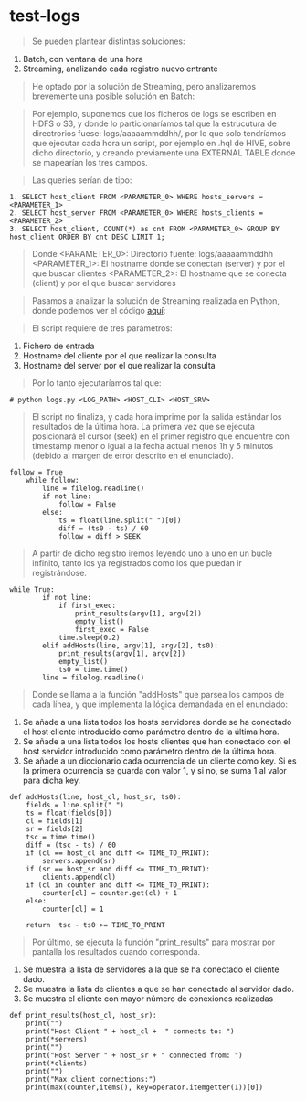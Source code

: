 # test-logs

> Se pueden plantear distintas soluciones:
1. Batch, con ventana de una hora
2. Streaming, analizando cada registro nuevo entrante

> He optado por la solución de Streaming, pero analizaremos brevemente una posible solución en Batch:

> Por ejemplo, suponemos que los ficheros de logs se escriben en HDFS o S3, y donde lo particionaríamos tal que la estrucutura de directrorios fuese:
logs/aaaaammddhh/, por lo que solo tendríamos que ejecutar cada hora un script, por ejemplo en .hql de HIVE, sobre dicho directorio, y creando previamente una EXTERNAL TABLE donde se mapearían los tres campos.

> Las queries serían de tipo:
```
1. SELECT host_client FROM <PARAMETER_0> WHERE hosts_servers = <PARAMETER_1>
2. SELECT host_server FROM <PARAMETER_0> WHERE hosts_clients = <PARAMETER_2>
3. SELECT host_client, COUNT(*) as cnt FROM <PARAMETER_0> GROUP BY host_client ORDER BY cnt DESC LIMIT 1; 
```
> Donde <PARAMETER_0>: Directorio fuente: logs/aaaaammddhh
        <PARAMETER_1>: El hostname donde se conectan (server) y por el que buscar clientes
        <PARAMETER_2>: El hostname que se conecta (client) y por el que buscar servidores

> Pasamos a analizar la solución de Streaming realizada en Python, donde podemos ver el código [aquí](https://github.com/rpmaya/test-logs/blob/master/src/logs.py):

> El script requiere de tres parámetros:
1. Fichero de entrada
2. Hostname del cliente por el que realizar la consulta
3. Hostname del server por el que realizar la consulta

> Por lo tanto ejecutaríamos tal que:
```
# python logs.py <LOG_PATH> <HOST_CLI> <HOST_SRV>
```

> El script no finaliza, y cada hora imprime por la salida estándar los resultados de la última hora.
> La primera vez que se ejecuta posicionará el cursor (seek) en el primer registro que encuentre con timestamp menor o igual a la fecha actual menos 1h y 5 minutos (debido al margen de error descrito en el enunciado).
```
follow = True
    while follow:
        line = filelog.readline()
        if not line:
            follow = False
        else:
            ts = float(line.split(" ")[0])
            diff = (ts0 - ts) / 60
            follow = diff > SEEK
```
> A partir de dicho registro iremos leyendo uno a uno en un bucle infinito, tanto los ya registrados como los que puedan ir registrándose.
```
while True:
        if not line:
            if first_exec:
                print_results(argv[1], argv[2])
                empty_list()
                first_exec = False
            time.sleep(0.2)
        elif addHosts(line, argv[1], argv[2], ts0):
            print_results(argv[1], argv[2])
            empty_list()
            ts0 = time.time()
        line = filelog.readline()
```

> Donde se llama a la función "addHosts" que parsea los campos de cada línea, y que implementa la lógica demandada en el enunciado:

1. Se añade a una lista todos los hosts servidores donde se ha conectado el host cliente introducido como parámetro dentro de la última hora.
2. Se añade a una lista todos los hosts clientes que han conectado con el host servidor introducido como parámetro dentro de la última hora.
3. Se añade a un diccionario cada ocurrencia de un cliente como key. Si es la primera ocurrencia se guarda con valor 1, y si no, se suma 1 al valor para dicha key.
```
def addHosts(line, host_cl, host_sr, ts0):
    fields = line.split(" ")
    ts = float(fields[0])
    cl = fields[1]
    sr = fields[2]
    tsc = time.time()
    diff = (tsc - ts) / 60
    if (cl == host_cl and diff <= TIME_TO_PRINT):
        servers.append(sr)
    if (sr == host_sr and diff <= TIME_TO_PRINT):
        clients.append(cl)
    if (cl in counter and diff <= TIME_TO_PRINT):
        counter[cl] = counter.get(cl) + 1
    else:
        counter[cl] = 1

    return  tsc - ts0 >= TIME_TO_PRINT
```

> Por último, se ejecuta la función "print_results" para mostrar por pantalla los resultados cuando corresponda.
1. Se muestra la lista de servidores a la que se ha conectado el cliente dado.
2. Se muestra la lista de clientes a que se han conectado al servidor dado.
3. Se muestra el cliente con mayor número de conexiones realizadas
```
def print_results(host_cl, host_sr):
    print("")
    print("Host Client " + host_cl +  " connects to: ")
    print(*servers)
    print("")
    print("Host Server " + host_sr + " connected from: ")
    print(*clients)
    print("")
    print("Max client connections:")
    print(max(counter,items(), key=operator.itemgetter(1))[0])
```
